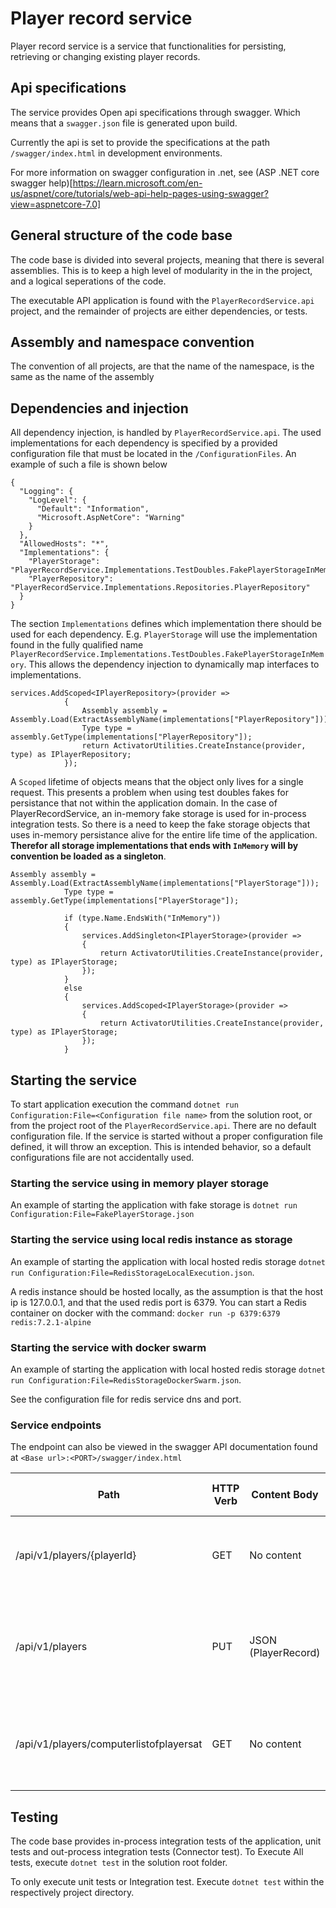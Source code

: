 # Player record service
  
Player record service is a service that functionalities for persisting, retrieving or
changing existing player records. 


## Api specifications
  
The service provides Open api specifications through swagger. Which means that a `swagger.json` file is
generated upon build.

Currently the api is set to provide the specifications at the path `/swagger/index.html` in development
environments.

For more information on swagger configuration in .net, see (ASP .NET core swagger help)[https://learn.microsoft.com/en-us/aspnet/core/tutorials/web-api-help-pages-using-swagger?view=aspnetcore-7.0]

## General structure of the code base

The code base is divided into several projects, meaning that there is several assemblies. This is to keep a high level of
modularity in the in the project, and a logical seperations of the code.
  
The executable API application is found with the `PlayerRecordService.api` project, and the remainder of projects
are either dependencies, or tests.

## Assembly and namespace convention
The  convention of all projects, are that the name of the namespace, is the same as the name of the assembly

## Dependencies and injection
All dependency injection, is handled by  `PlayerRecordService.api`.
The used implementations for each dependency is specified by a provided configuration
file that must be located in the `/ConfigurationFiles`. An example of such a file is shown below  
  
```
{
  "Logging": {
    "LogLevel": {
      "Default": "Information",
      "Microsoft.AspNetCore": "Warning"
    }
  },
  "AllowedHosts": "*",
  "Implementations": {
    "PlayerStorage": "PlayerRecordService.Implementations.TestDoubles.FakePlayerStorageInMemory",
    "PlayerRepository": "PlayerRecordService.Implementations.Repositories.PlayerRepository"
  }
}

```
The section `Implementations` defines which implementation there should be used for each dependency.
E.g. `PlayerStorage` will use the implementation found in the fully qualified name `PlayerRecordService.Implementations.TestDoubles.FakePlayerStorageInMemory`.
This allows the dependency injection to dynamically map interfaces to implementations. 
```
services.AddScoped<IPlayerRepository>(provider =>
            {
                Assembly assembly = Assembly.Load(ExtractAssemblyName(implementations["PlayerRepository"]));
                Type type = assembly.GetType(implementations["PlayerRepository"]);
                return ActivatorUtilities.CreateInstance(provider, type) as IPlayerRepository;
            });
```
A `Scoped` lifetime of objects means that the object only lives for a single request. This presents a problem when using test doubles
fakes for persistance that not within the application domain. In the case of PlayerRecordService, an in-memory fake storage is used for in-process integration tests. So there is a 
need to keep the fake storage objects that uses in-memory persistance alive for the entire life time of the application. **Therefor all storage implementations  that ends with `InMemory` will by convention be loaded as a singleton**.
```
Assembly assembly = Assembly.Load(ExtractAssemblyName(implementations["PlayerStorage"]));
            Type type = assembly.GetType(implementations["PlayerStorage"]);

            if (type.Name.EndsWith("InMemory"))
            {
                services.AddSingleton<IPlayerStorage>(provider =>
                {
                    return ActivatorUtilities.CreateInstance(provider, type) as IPlayerStorage;
                });
            }
            else
            {
                services.AddScoped<IPlayerStorage>(provider =>
                {
                    return ActivatorUtilities.CreateInstance(provider, type) as IPlayerStorage;
                });
            }
```

## Starting the service
To start application execution the command `dotnet run Configuration:File=<Configuration file name>` from
the solution root, or from the project root of the `PlayerRecordService.api`.
There are no default configuration file. If the service is started without a proper configuration file defined,
it will throw an exception. This is intended behavior, so a default configurations file are not accidentally used.

### Starting the service using in memory player storage
An example of starting the application with fake storage is `dotnet run Configuration:File=FakePlayerStorage.json`

### Starting the service using local redis instance as storage
An example of starting the application with local hosted redis storage `dotnet run Configuration:File=RedisStorageLocalExecution.json`.

A redis instance should be hosted locally, as  the assumption is that the host ip is 127.0.0.1, and that the used redis port is
6379. You can start a Redis container on docker with the command:  ```docker run -p 6379:6379  redis:7.2.1-alpine```

### Starting the service with docker swarm
An example of starting the application with local hosted redis storage `dotnet run Configuration:File=RedisStorageDockerSwarm.json`.

See the configuration file for redis service dns and port.

### Service endpoints
The endpoint can also be viewed in the swagger API documentation found at `<Base url>:<PORT>/swagger/index.html`  
  
| Path                                              | HTTP Verb | Content Body | Explanation                                                                                               | Status Success Code       | Status Error Code                |
|---------------------------------------------------|-----------|--------------|-----------------------------------------------------------------------------------------------------------|----------------------------|----------------------------------|
| /api/v1/players/{playerId}                       | GET       | No content   | Gets a player record based on the player id.                                                             | 200 - Player found         | 404 - Player not found           |
| /api/v1/players                                  | PUT       | JSON (PlayerRecord) | Updates an existing player or adds a new player if no match on the player id.                            | 200 - Player was updated   | 400 - Invalid player attributes  |
| /api/v1/players/computerlistofplayersat          | GET       | No content   | Retrieves a list of active players at a specific location within the cave.                               | 200 - Active players found | 204 - No active players found    |



## Testing
The code base provides in-process integration tests of the application, unit tests and out-process integration
tests (Connector test).
To Execute All tests, execute `dotnet test` in the solution root folder.

To only execute unit tests or Integration test. Execute `dotnet test` within the respectively project directory. 

